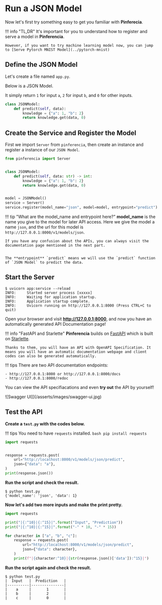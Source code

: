 # Run a JSON Model

Now let's first try something easy to get you familiar with **Pinferecia**.

!!! info "TL,DR"
    It's important for you to understand how to register and serve a model in **Pinferencia**.

    However, if you want to try machine learning model now, you can jump to [Serve Pytorch MNIST Model](../pytorch-mnist)

## Define the JSON Model

Let's create a file named `app.py`.

Below is a JSON Model.

It simply return `1` for input `a`, `2` for input `b`, and `0` for other inputs.

```python title="app.py" linenums="1"
class JSONModel:
    def predict(self, data):
        knowledge = {"a": 1, "b": 2}
        return knowledge.get(data, 0)

```

## Create the Service and Register the Model

First we import `Server` from `pinferencia`, then create an instance and register a instance of our `JSON Model`.

```python title="app.py" linenums="1" hl_lines="1 10 11 12"
from pinferencia import Server


class JSONModel:
    def predict(self, data: str) -> int:
        knowledge = {"a": 1, "b": 2}
        return knowledge.get(data, 0)


model = JSONModel()
service = Server()
service.register(model_name="json", model=model, entrypoint="predict")

```

!!! tip "What are the model_name and entrypoint here?"
    **model_name** is the name you give to the model for later API access.
    Here we give the model a name `json`, and the url for this model is `http://127.0.0.1:8000/v1/models/json`.

    If you have any confusion about the APIs, you can always visit the documentation page mentioned in the next part.


    The **entrypoint** `predict` means we will use the `predict` function of `JSON Model` to predict the data.

## Start the Server

<div class="termy">

```console
$ uvicorn app:service --reload
INFO:     Started server process [xxxxx]
INFO:     Waiting for application startup.
INFO:     Application startup complete.
INFO:     Uvicorn running on http://127.0.0.1:8000 (Press CTRL+C to quit)
```

</div>

Open your browser and visit **http://127.0.0.1:8000**, and now you have an automatically generated API Documentation page!

!!! info "FastAPI and Starlette"
    **Pinferencia** builds on [FastAPI](https://fastapi.tiangolo.com) which is built on [Starlette](https://www.starlette.io).

    Thanks to them, you will have an API with OpenAPI Specification. It means you will have an automatic documentation webpage and client codes can also be generated automatically.

!!! tips
    There are two API documentation endpoints:

    - http://127.0.0.1:8000 or http://127.0.0.1:8000/docs
    - http://127.0.0.1:8000/redoc

You can view the API specifiacations and even **try out** the API by yourself!

![Swagger UI]](/asserts/images/swagger-ui.jpg)

## Test the API

**Create a `test.py` with the codes below.**

!!! tips
    You need to have `requests` installed.
    ```bash
    pip install requests
    ```

```python title="test.py" linenums="1"
import requests


response = requests.post(
    url="http://localhost:8000/v1/models/json/predict",
    json={"data": "a"},
)
print(response.json())

```

**Run the script and check the result.**

<div class="termy">

```console
$ python test.py
{'model_name': 'json', 'data': 1}
```

</div>

**Now let's add two more inputs and make the print pretty.**

```python title="test.py" linenums="1" hl_lines="3-6 9-11"
import requests

print("|{:^10}|{:^15}|".format("Input", "Prediction"))
print("|{:^10}|{:^15}|".format("-" * 10, "-" * 15))

for character in ["a", "b", "c"]:
    response = requests.post(
        url="http://localhost:8000/v1/models/json/predict",
        json={"data": character},
    )
    print(f"|{character:^10}|{str(response.json()['data']):^15}|")

```

**Run the script again and check the result.**

<div class="termy">

```console
$ python test.py
|  Input   |  Prediction   |
|----------|---------------|
|    a     |       1       |
|    b     |       2       |
|    c     |       0       |
```

</div>